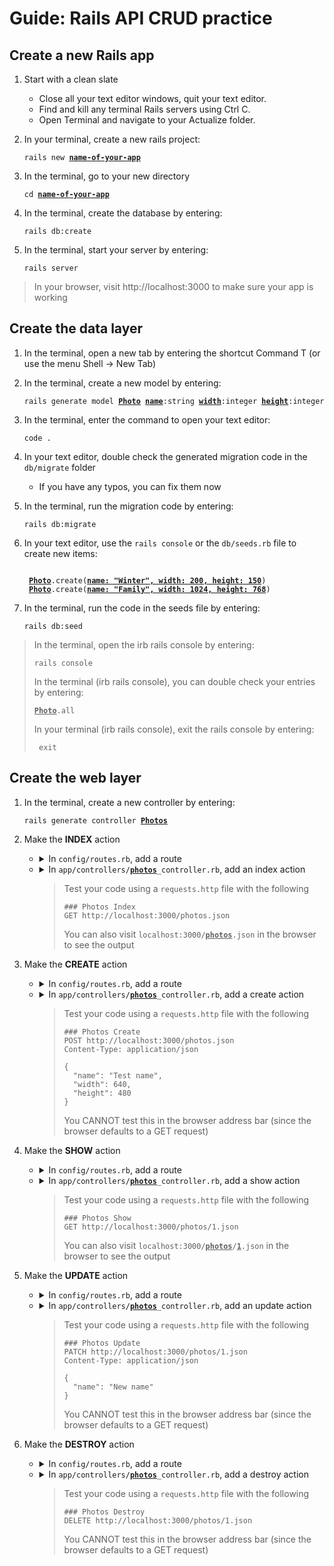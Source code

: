 # Guide: Rails API CRUD practice

## Create a new Rails app
1.  Start with a clean slate

    - Close all your text editor windows, quit your text editor.
    - Find and kill any terminal Rails servers using Ctrl C.
    - Open Terminal and navigate to your Actualize folder.

2.  In your terminal, create a new rails project:

    <pre><code>rails new <ins><strong>name-of-your-app</strong></ins></code></pre>

3.  In the terminal, go to your new directory

    <pre><code>cd <ins><strong>name-of-your-app</strong></ins></code></pre>

4.  In the terminal, create the database by entering:

    ```
    rails db:create
    ```

5. In the terminal, start your server by entering:

    ```
    rails server
    ```

> In your browser, visit http://localhost:3000 to make sure your app is working

## Create the data layer
1. In the terminal, open a new tab by entering the shortcut Command T
    (or use the menu Shell -> New Tab)
    
2.  In the terminal, create a new model by entering:

    <pre><code>rails generate model <ins><strong>Photo</strong></ins> <ins><strong>name</strong></ins>:string <ins><strong>width</strong></ins>:integer <ins><strong>height</strong></ins>:integer</code></pre>

3.  In the terminal, enter the command to open your text editor:

    ```
    code .
    ```

4.  In your text editor, double check the generated migration code in the `db/migrate` folder

    - If you have any typos, you can fix them now

5.  In the terminal, run the migration code by entering:

    ```
    rails db:migrate
    ```

6. In your text editor, use the `rails console` or the `db/seeds.rb` file to create new items:

    <pre><code>
    <ins><strong>Photo</strong></ins>.create(<ins><strong>name: "Winter", width: 200, height: 150</strong></ins>)
    <ins><strong>Photo</strong></ins>.create(<ins><strong>name: "Family", width: 1024, height: 768</strong></ins>)</code></pre>

7. In the terminal, run the code in the seeds file by entering:

    ```
    rails db:seed
    ```

> In the terminal, open the irb rails console by entering:
>
>   ```
>   rails console
>   ```
>
> In the terminal (irb rails console), you can double check your entries by entering:
> 
> <pre><code><ins><strong>Photo</strong></ins>.all</code></pre>
> 
> In your terminal (irb rails console), exit the rails console by entering:
> 
>  ```
>   exit
>   ```

## Create the web layer
      
1.  In the terminal, create a new controller by entering:

    <pre><code>rails generate controller <ins><strong>Photos</strong></ins></code></pre>

2. Make the **INDEX** action
    - <details><summary>In <code>config/routes.rb</code>, add a route</summary>
  
      ```ruby
        get "/photos" => "photos#index"
      ```
  
      </details>

    - <details><summary>In <code>app/controllers/<ins><strong>photos</strong></ins>_controller.rb</code>, add an index action</summary>
  
      ```ruby
        def index
          photos = Photo.all
          render json: photos.as_json
        end
      ```
  
      </details>

      > Test your code using a `requests.http` file with the following
      > ```
      > ### Photos Index
      > GET http://localhost:3000/photos.json
      > ```
      > 
      > You can also visit <code>localhost:3000/<ins><strong>photos</strong></ins>.json</code> in the browser to see the output

3. Make the **CREATE** action
    - <details><summary>In <code>config/routes.rb</code>, add a route</summary>
  
      ```ruby
        post "/photos" => "photos#create"
      ```
  
      </details>

    - <details><summary>In <code>app/controllers/<ins><strong>photos</strong></ins>_controller.rb</code>, add a create action</summary>
  
      ```ruby
        def create
          photo = Photo.create(
            name: params[:name],
            width: params[:width],
            height: params[:height],
          )
          render json: photo.as_json
        end
      ```
  
      </details>

      > Test your code using a `requests.http` file with the following
      > ```
      > ### Photos Create
      > POST http://localhost:3000/photos.json
      > Content-Type: application/json
      >
      > {
      >   "name": "Test name",
      >   "width": 640,
      >   "height": 480
      > }
      > ```
      > 
      > You CANNOT test this in the browser address bar (since the browser defaults to a GET request)
 
4. Make the **SHOW** action
    - <details><summary>In <code>config/routes.rb</code>, add a route</summary>
  
      ```ruby
        get "/photos/:id" => "photos#show"
      ```
  
      </details>

    - <details><summary>In <code>app/controllers/<ins><strong>photos</strong></ins>_controller.rb</code>, add a show action</summary>
  
      ```ruby
        def show
          photo = Photo.find_by(id: params[:id])
          render json: photo.as_json
        end
      ```
  
      </details>

      > Test your code using a `requests.http` file with the following
      > ```
      > ### Photos Show
      > GET http://localhost:3000/photos/1.json
      > ```
      > 
      > You can also visit <code>localhost:3000/<ins><strong>photos</strong></ins>/<ins><strong>1</strong></ins>.json</code> in the browser to see the output

5. Make the **UPDATE** action
    - <details><summary>In <code>config/routes.rb</code>, add a route</summary>
  
      ```ruby
        patch "/photos/:id" => "photos#update"
      ```
  
      </details>

    - <details><summary>In <code>app/controllers/<ins><strong>photos</strong></ins>_controller.rb</code>, add an update action</summary>
  
      ```ruby
        def update
          photo = Photo.find_by(id: params[:id])
          photo.update(
            name: params[:name] || photo.name,
            width: params[:width] || photo.width,
            height: params[:height] || photo.height,
          )
          render json: photo.as_json
        end
      ```
  
      </details>

      > Test your code using a `requests.http` file with the following
      > ```
      > ### Photos Update
      > PATCH http://localhost:3000/photos/1.json
      > Content-Type: application/json
      >
      > {
      >   "name": "New name"
      > }
      > ```
      > 
      > You CANNOT test this in the browser address bar (since the browser defaults to a GET request)

6. Make the **DESTROY** action
    - <details><summary>In <code>config/routes.rb</code>, add a route</summary>
  
      ```ruby
        delete "/photos/:id" => "photos#destroy"
      ```
  
      </details>

    - <details><summary>In <code>app/controllers/<ins><strong>photos</strong></ins>_controller.rb</code>, add a destroy action</summary>
  
      ```ruby
        def destroy
          photo = Photo.find_by(id: params[:id])
          photo.destroy
          render json: { message: "Photo destroyed successfully" }
        end
      ```
  
      </details>

      > Test your code using a `requests.http` file with the following
      > ```
      > ### Photos Destroy
      > DELETE http://localhost:3000/photos/1.json
      > ```
      > 
      > You CANNOT test this in the browser address bar (since the browser defaults to a GET request)
